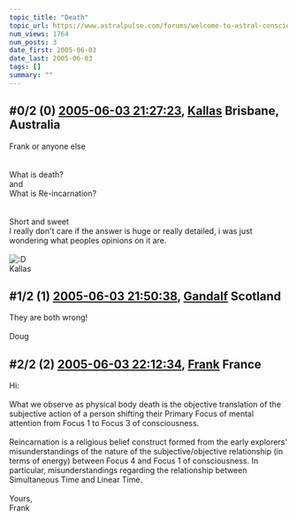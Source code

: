 ```yaml
---
topic_title: "Death"
topic_url: https://www.astralpulse.com/forums/welcome-to-astral-consciousness!/death-19169
num_views: 1764
num_posts: 3
date_first: 2005-06-03
date_last: 2005-06-03
tags: []
summary: ""
---
```


## \#0/2 (0) [2005-06-03 21:27:23](https://www.astralpulse.com/forums/index.php?msg=165318), [Kallas](https://www.astralpulse.com/forums/profile/?u=7773) Brisbane, Australia ##
<section>
Frank or anyone else
<br>
<br>
<br>
What is death?
<br>
and
<br>
What is Re-incarnation?
<br>
<br>
<br>
Short and sweet
<br>
I really don't care if the answer is huge or really detailed, i was just wondering what peoples opinions on it are.
<br>
<br>
<img alt=":D" class="smiley" src="https://www.astralpulse.com/forums/Smileys/fugue/cheesy.png" title="Cheesy"/>
<br>
Kallas
</section>

## \#1/2 (1) [2005-06-03 21:50:38](https://www.astralpulse.com/forums/index.php?msg=165319), [Gandalf](https://www.astralpulse.com/forums/profile/?u=850) Scotland ##
<section>
They are both wrong!
<br>
<br>
Doug
</section>

## \#2/2 (2) [2005-06-03 22:12:34](https://www.astralpulse.com/forums/index.php?msg=165321), [Frank](https://www.astralpulse.com/forums/profile/?u=359) France ##
<section>
Hi:
<br>
<br>
What we observe as physical body death is the objective translation of the subjective action of a person shifting their Primary Focus of mental attention from Focus 1 to Focus 3 of consciousness.
<br>
<br>
Reincarnation is a religious belief construct formed from the early explorers' misunderstandings of the nature of the subjective/objective relationship (in terms of energy) between Focus 4 and Focus 1 of consciousness. In particular, misunderstandings regarding the relationship between Simultaneous Time and Linear Time.
<br>
<br>
Yours,
<br>
Frank
</section>